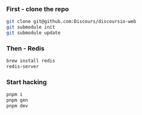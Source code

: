 ### First - clone the repo 

```sh
git clone git@github.com:Discours/discoursio-web
git submodule init
git submodule update
```

### Then - Redis

```sh
brew install redis
redis-server
```

### Start hacking

```sh
pnpm i
pnpm gen
pnpm dev
```
